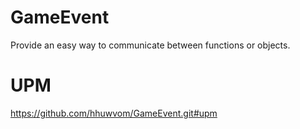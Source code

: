 # GameEvent
Provide an easy way to communicate between functions or objects.

# UPM
https://github.com/hhuwvom/GameEvent.git#upm
